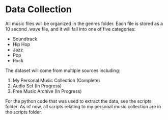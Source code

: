 # Data Collection

All music files will be organized in the genres folder. Each file is stored as a 10 second .wave file, and it will fall into one of five categories:

* Soundtrack
* Hip Hop
* Jazz
* Pop
* Rock

The dataset will come from multiple sources including:

1. My Personal Music Collection (Complete)
2. Audio Set (In Progress)
3. Free Music Archive (In Progress)

For the python code that was used to extract the data, see the scripts folder. As of now, all scripts relating to my personal music collection are  in the scripts folder.
